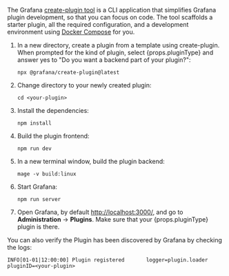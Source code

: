 The Grafana [create-plugin tool](https://www.npmjs.com/package/@grafana/create-plugin) is a CLI application that simplifies Grafana plugin development, so that you can focus on code. The tool scaffolds a starter plugin, all the required configuration, and a development environment using [Docker Compose](https://docs.docker.com/compose/) for you.

1. <span>In a new directory, create a plugin from a template using create-plugin. When prompted for the kind of plugin, select {props.pluginType}</span> and answer yes to "Do you want a backend part of your plugin?":

   ```
   npx @grafana/create-plugin@latest
   ```

1. Change directory to your newly created plugin:

   ```
   cd <your-plugin>
   ```

1. Install the dependencies:

   ```
   npm install
   ```

1. Build the plugin frontend:

   ```
   npm run dev
   ```

1. In a new terminal window, build the plugin backend:

   ```
   mage -v build:linux
   ```

1. Start Grafana:

   ```
   npm run server
   ```

1. <span>Open Grafana, by default <a href="http://localhost:3000/">http://localhost:3000/</a>, and go to <b>Administration</b> -> <b>Plugins</b>. Make sure that your {props.pluginType} plugin is there.</span>

You can also verify the Plugin has been discovered by Grafana by checking the logs:

```
INFO[01-01|12:00:00] Plugin registered       logger=plugin.loader pluginID=<your-plugin>
```